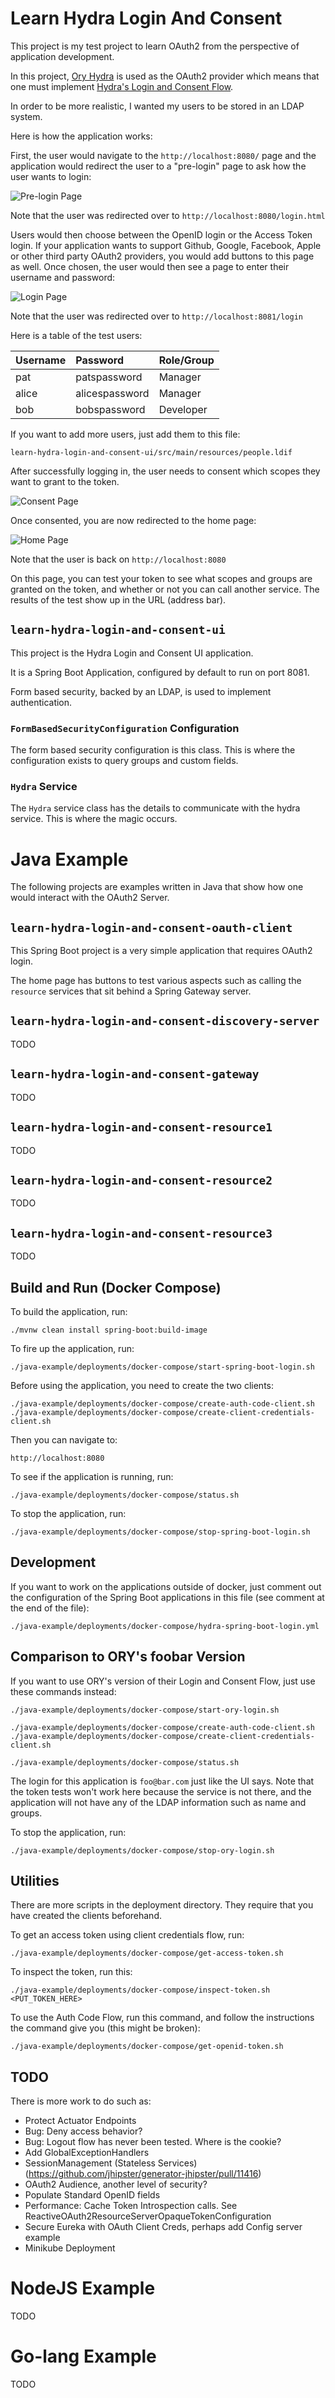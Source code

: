 Learn Hydra Login And Consent
=============================

This project is my test project to learn OAuth2 from the perspective of application 
development.

In this project, [Ory Hydra](https://www.ory.sh/docs/hydra/) is used as the OAuth2 provider
which means that one must implement
[Hydra's Login and Consent Flow](https://www.ory.sh/docs/hydra/oauth2#implementing-a-login--consent-provider).

In order to be more realistic, I wanted my users to be stored in an LDAP system.

Here is how the application works:

First, the user would navigate to the `http://localhost:8080/` page and the application would 
redirect the user to a "pre-login" page to ask how the user wants to login:

![Pre-login Page](images/prelogin.png "Pre-login Page")

Note that the user was redirected over to `http://localhost:8080/login.html`

Users would then choose between the OpenID login or the Access Token login. If your 
application wants to support Github, Google, Facebook, Apple or other third party OAuth2 
providers, you would add buttons to this page as well. Once chosen, 
the user would then see a page to enter their username and password:

![Login Page](images/login.png "Login Page")

Note that the user was redirected over to `http://localhost:8081/login`

Here is a table of the test users:

|Username|   Password   |Role/Group|
|:-------|:-------------|:---------|
|pat     |patspassword  |Manager   |
|alice   |alicespassword|Manager   |
|bob     |bobspassword  |Developer |

If you want to add more users, just add them to this file:

```
learn-hydra-login-and-consent-ui/src/main/resources/people.ldif
```

After successfully logging in, the user needs to consent which scopes they want to 
grant to the token.

![Consent Page](images/consent.png "Consent Page")

Once consented, you are now redirected to the home page:

![Home Page](images/home.png "Home Page")

Note that the user is back on `http://localhost:8080`

On this page, you can test your token to see what scopes and groups are granted on 
the token, and whether or not you can call another service. The results of the test 
show up in the URL (address bar).

## `learn-hydra-login-and-consent-ui`

This project is the Hydra Login and Consent UI application.

It is a Spring Boot Application, configured by default to run on port 8081.

Form based security, backed by an LDAP, is used to implement authentication.

### `FormBasedSecurityConfiguration` Configuration

The form based security configuration is this class. This is where the configuration 
exists to query groups and custom fields.

### `Hydra` Service

The `Hydra` service class has the details to communicate with the hydra service. This 
is where the magic occurs.

Java Example
============

The following projects are examples written in Java that show how one would interact 
with the OAuth2 Server.

## `learn-hydra-login-and-consent-oauth-client`

This Spring Boot project is a very simple application that requires OAuth2 login.

The home page has buttons to test various aspects such as calling the `resource` services
that sit behind a Spring Gateway server.

## `learn-hydra-login-and-consent-discovery-server`

TODO

## `learn-hydra-login-and-consent-gateway`

TODO

## `learn-hydra-login-and-consent-resource1`

TODO

## `learn-hydra-login-and-consent-resource2`

TODO

## `learn-hydra-login-and-consent-resource3`

TODO

## Build and Run (Docker Compose)

To build the application, run:

```
./mvnw clean install spring-boot:build-image
```

To fire up the application, run:

```
./java-example/deployments/docker-compose/start-spring-boot-login.sh
```

Before using the application, you need to create the two clients:

```
./java-example/deployments/docker-compose/create-auth-code-client.sh
./java-example/deployments/docker-compose/create-client-credentials-client.sh
```

Then you can navigate to:

```
http://localhost:8080
```

To see if the application is running, run:

```
./java-example/deployments/docker-compose/status.sh
```

To stop the application, run:

```
./java-example/deployments/docker-compose/stop-spring-boot-login.sh
```

## Development

If you want to work on the applications outside of docker, just comment out the configuration 
of the Spring Boot applications in this file (see comment at the end of the file):

```
./java-example/deployments/docker-compose/hydra-spring-boot-login.yml
```

## Comparison to ORY's foobar Version

If you want to use ORY's version of their Login and Consent Flow, just use these commands 
instead:

```
./java-example/deployments/docker-compose/start-ory-login.sh

./java-example/deployments/docker-compose/create-auth-code-client.sh
./java-example/deployments/docker-compose/create-client-credentials-client.sh

./java-example/deployments/docker-compose/status.sh
```

The login for this application is `foo@bar.com` just like the UI says. Note that the 
token tests won't work here because the service is not there, and the application will 
not have any of the LDAP information such as name and groups.

To stop the application, run:

```
./java-example/deployments/docker-compose/stop-ory-login.sh
```

## Utilities

There are more scripts in the deployment directory. They require that you have created 
the clients beforehand.

To get an access token using client credentials flow, run:

```
./java-example/deployments/docker-compose/get-access-token.sh
```

To inspect the token, run this:

```
./java-example/deployments/docker-compose/inspect-token.sh <PUT_TOKEN_HERE>
```

To use the Auth Code Flow, run this command, and follow the instructions the command 
give you (this might be broken):

```
./java-example/deployments/docker-compose/get-openid-token.sh
```

## TODO

There is more work to do such as:

* Protect Actuator Endpoints
* Bug: Deny access behavior?
* Bug: Logout flow has never been tested. Where is the cookie?
* Add GlobalExceptionHandlers
* SessionManagement (Stateless Services) (https://github.com/jhipster/generator-jhipster/pull/11416)
* OAuth2 Audience, another level of security?
* Populate Standard OpenID fields
* Performance: Cache Token Introspection calls. See ReactiveOAuth2ResourceServerOpaqueTokenConfiguration
* Secure Eureka with OAuth Client Creds, perhaps add Config server example
* Minikube Deployment

NodeJS Example
==============

TODO

Go-lang Example
===============

TODO
